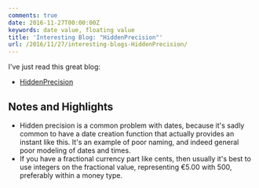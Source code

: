 ```yaml
---
comments: true
date: 2016-11-27T00:00:00Z
keywords: date value, floating value
title: 'Interesting Blog: "HiddenPrecision"'
url: /2016/11/27/interesting-blogs-HiddenPrecision/
---
```


I've just read this great blog:

- [HiddenPrecision](http://martinfowler.com/bliki/HiddenPrecision.html)

## Notes and Highlights

- Hidden precision is a common problem with dates, because it's sadly common to have a date creation function that actually provides an instant like this. It's an example of poor naming, and indeed general poor modeling of dates and times.
- If you have a fractional currency part like cents, then usually it's best to use integers on the fractional value, representing €5.00 with 500, preferably within a money type.

